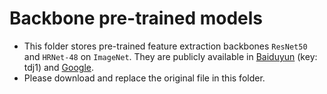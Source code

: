 # Backbone pre-trained models

- This folder stores pre-trained feature extraction backbones `ResNet50` and `HRNet-48` on `ImageNet`. They are publicly available in [Baiduyun](https://pan.baidu.com/s/1-b9HlPkl3M3VKfho26rp1Q?pwd=tdj1) (key: tdj1) and [Google](https://drive.google.com/drive/folders/19y2l4wykTpXezVJIsim2vvHgrqJ1yUfi?usp=share_link).
- Please download and replace the original file in this folder.

